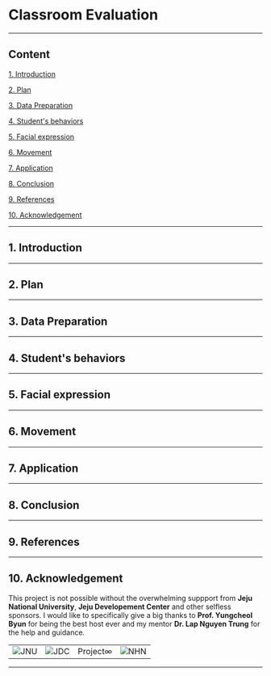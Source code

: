 # Classroom Evaluation

---

## Content

[1. Introduction](#intro)

[2. Plan](#plan)

[3. Data Preparation](#data)

[4. Student's behaviors](#behaviors)

[5. Facial expression](#facial)

[6. Movement](#movement)

[7. Application](#application)

[8. Conclusion](#conclusion)

[9. References](#ref)

[10. Acknowledgement](#ack)

---

## 1. Introduction <a name="intro"></a>

---
## 2. Plan <a name="plan"></a>

---
## 3. Data Preparation <a name="data"></a>

---
## 4. Student's behaviors <a name="behaviors"></a>

---
## 5. Facial expression <a name="facial expression"></a>

---
## 6. Movement <a name="movement"></a>

---
## 7. Application <a name="application"></a>

---
## 8. Conclusion <a name="conclusion"></a>

---
## 9. References <a name="ref"></a>

---
## 10. Acknowledgement <a name="ack"></a>

This project is not possible without the overwhelming suppport from **Jeju National University**, **Jeju Developement Center** and other selfless sponsors. I would like to specifically give a big thanks to **Prof. Yungcheol Byun** for being the best host ever and my mentor **Dr. Lap Nguyen Trung** for the help and guidance.

 |  |  |  |  | 
---|---|---|---
![JNU](https://cdn.edarabia.com/wp-content/uploads/2018/04/jeju-national-university-jeju-south-korea-1.jpg) | ![JDC](https://yt3.ggpht.com/a/AGF-l78dm_JR5e48ebCTtLLvF9KpgcVvQePmBnwwQQ=s900-c-k-c0xffffffff-no-rj-mo) | Project∞ | ![NHN](https://www.nhn.com/renewal/img/about/logo-ci.png) |
---